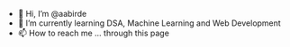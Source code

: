 - 👋 Hi, I’m @aabirde
- 🌱 I’m currently learning DSA, Machine Learning and Web Development
- 📫 How to reach me ... through this page


<!---
koder-hal9000/koder-hal9000 is a ✨ special ✨ repository because its `README.md` (this file) appears on your GitHub profile.
You can click the Preview link to take a look at your changes.
--->
